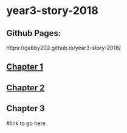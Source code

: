 # year3-story-2018

<h2>Github Pages:</h2>
https://gabby202.github.io/year3-story-2018/

[<h2>Chapter 1</h2>](https://gabby202.github.io/year3-story-2018/chapter1)


[<h2>Chapter 2</h2>](https://gabby202.github.io/year3-story-2018/chapter2)



<h2>Chapter 3</h2>
#link to go here
